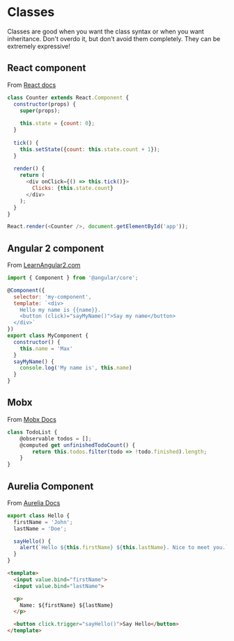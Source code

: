 # Classes

Classes are good when you want the class syntax or when you want inheritance.  Don't overdo it, but don't avoid them completely.  They can be extremely expressive!

## React component
From [React docs](https://facebook.github.io/react/docs/reusable-components.html)
```javascript
class Counter extends React.Component {
  constructor(props) {
    super(props);
    
    this.state = {count: 0};
  }
  
  tick() {
    this.setState({count: this.state.count + 1});
  }
  
  render() {
    return (
      <div onClick={() => this.tick()}>
        Clicks: {this.state.count}
      </div>
    );
  }
}

React.render(<Counter />, document.getElementById('app'));
```

## Angular 2 component
From [LearnAngular2.com](http://learnangular2.com/components/)

```javascript
import { Component } from '@angular/core';

@Component({
  selector: 'my-component',
  template: `<div>
    Hello my name is {{name}}. 
    <button (click)="sayMyName()">Say my name</button>
  </div>`
})
export class MyComponent {
  constructor() {
    this.name = 'Max'
  }
  sayMyName() {
    console.log('My name is', this.name)
  }
}

```

## Mobx
From [Mobx Docs](https://github.com/mobxjs/mobx)

```javascript
class TodoList {
    @observable todos = [];
    @computed get unfinishedTodoCount() {
        return this.todos.filter(todo => !todo.finished).length;
    }
}
```

## Aurelia Component
From [Aurelia Docs](http://aurelia.io/hub.html#/doc/article/aurelia/framework/latest/creating-components/1)

```javascript
export class Hello {
  firstName = 'John';
  lastName = 'Doe';

  sayHello() {
    alert(`Hello ${this.firstName} ${this.lastName}. Nice to meet you.`);
  }
}
```

```html
<template>
  <input value.bind="firstName">
  <input value.bind="lastName">

  <p>
    Name: ${firstName} ${lastName}
  </p>

  <button click.trigger="sayHello()">Say Hello</button>
</template>
```
